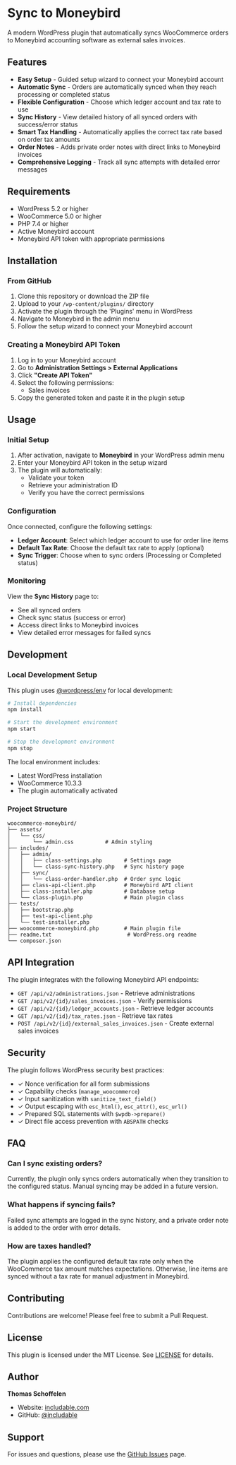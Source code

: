 # Sync to Moneybird

A modern WordPress plugin that automatically syncs WooCommerce orders to Moneybird accounting software as external sales invoices.

## Features

- **Easy Setup** - Guided setup wizard to connect your Moneybird account
- **Automatic Sync** - Orders are automatically synced when they reach processing or completed status
- **Flexible Configuration** - Choose which ledger account and tax rate to use
- **Sync History** - View detailed history of all synced orders with success/error status
- **Smart Tax Handling** - Automatically applies the correct tax rate based on order tax amounts
- **Order Notes** - Adds private order notes with direct links to Moneybird invoices
- **Comprehensive Logging** - Track all sync attempts with detailed error messages

## Requirements

- WordPress 5.2 or higher
- WooCommerce 5.0 or higher
- PHP 7.4 or higher
- Active Moneybird account
- Moneybird API token with appropriate permissions

## Installation

### From GitHub

1. Clone this repository or download the ZIP file
2. Upload to your `/wp-content/plugins/` directory
3. Activate the plugin through the 'Plugins' menu in WordPress
4. Navigate to Moneybird in the admin menu
5. Follow the setup wizard to connect your Moneybird account

### Creating a Moneybird API Token

1. Log in to your Moneybird account
2. Go to **Administration Settings > External Applications**
3. Click **"Create API Token"**
4. Select the following permissions:
   - Sales invoices
5. Copy the generated token and paste it in the plugin setup

## Usage

### Initial Setup

1. After activation, navigate to **Moneybird** in your WordPress admin menu
2. Enter your Moneybird API token in the setup wizard
3. The plugin will automatically:
   - Validate your token
   - Retrieve your administration ID
   - Verify you have the correct permissions

### Configuration

Once connected, configure the following settings:

- **Ledger Account**: Select which ledger account to use for order line items
- **Default Tax Rate**: Choose the default tax rate to apply (optional)
- **Sync Trigger**: Choose when to sync orders (Processing or Completed status)

### Monitoring

View the **Sync History** page to:
- See all synced orders
- Check sync status (success or error)
- Access direct links to Moneybird invoices
- View detailed error messages for failed syncs

## Development

### Local Development Setup

This plugin uses [@wordpress/env](https://www.npmjs.com/package/@wordpress/env) for local development:

```bash
# Install dependencies
npm install

# Start the development environment
npm start

# Stop the development environment
npm stop
```

The local environment includes:
- Latest WordPress installation
- WooCommerce 10.3.3
- The plugin automatically activated

### Project Structure

```
woocommerce-moneybird/
├── assets/
│   └── css/
│       └── admin.css          # Admin styling
├── includes/
│   ├── admin/
│   │   ├── class-settings.php       # Settings page
│   │   └── class-sync-history.php   # Sync history page
│   ├── sync/
│   │   └── class-order-handler.php  # Order sync logic
│   ├── class-api-client.php         # Moneybird API client
│   ├── class-installer.php          # Database setup
│   └── class-plugin.php             # Main plugin class
├── tests/
│   ├── bootstrap.php
│   ├── test-api-client.php
│   └── test-installer.php
├── woocommerce-moneybird.php        # Main plugin file
├── readme.txt                        # WordPress.org readme
└── composer.json
```

## API Integration

The plugin integrates with the following Moneybird API endpoints:

- `GET /api/v2/administrations.json` - Retrieve administrations
- `GET /api/v2/{id}/sales_invoices.json` - Verify permissions
- `GET /api/v2/{id}/ledger_accounts.json` - Retrieve ledger accounts
- `GET /api/v2/{id}/tax_rates.json` - Retrieve tax rates
- `POST /api/v2/{id}/external_sales_invoices.json` - Create external sales invoices

## Security

The plugin follows WordPress security best practices:

- ✓ Nonce verification for all form submissions
- ✓ Capability checks (`manage_woocommerce`)
- ✓ Input sanitization with `sanitize_text_field()`
- ✓ Output escaping with `esc_html()`, `esc_attr()`, `esc_url()`
- ✓ Prepared SQL statements with `$wpdb->prepare()`
- ✓ Direct file access prevention with `ABSPATH` checks

## FAQ

### Can I sync existing orders?

Currently, the plugin only syncs orders automatically when they transition to the configured status. Manual syncing may be added in a future version.

### What happens if syncing fails?

Failed sync attempts are logged in the sync history, and a private order note is added to the order with error details.

### How are taxes handled?

The plugin applies the configured default tax rate only when the WooCommerce tax amount matches expectations. Otherwise, line items are synced without a tax rate for manual adjustment in Moneybird.

## Contributing

Contributions are welcome! Please feel free to submit a Pull Request.

## License

This plugin is licensed under the MIT License. See [LICENSE](LICENSE) for details.

## Author

**Thomas Schoffelen**
- Website: [includable.com](https://includable.com)
- GitHub: [@includable](https://github.com/includable)

## Support

For issues and questions, please use the [GitHub Issues](https://github.com/includable/woocommerce-moneybird/issues) page.
